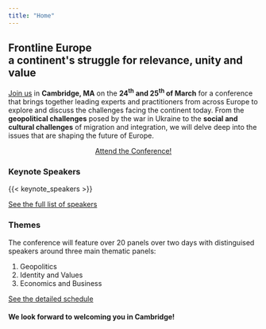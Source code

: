 ```yaml
---
title: "Home"
---
```


## <span class='frontline-europe'>Frontline Europe</span><br>a continent's struggle for relevance, unity and value

[Join us](/attend) in **Cambridge, MA** on the **24<sup>th</sup> and 25<sup>th</sup> of March** for a conference that brings together leading experts and practitioners from across Europe to explore and discuss the challenges facing the continent today. From the **geopolitical challenges** posed by the war in Ukraine to the **social and cultural challenges** of migration and integration, we will delve deep into the issues that are shaping the future of Europe.

<center>
<a id='tickets-btn' class="pure-button pure-button-primary" href="/attend">Attend the Conference!</a>
</center>

### Keynote Speakers

{{< keynote_speakers >}}

[See the full list of speakers](/speakers/)

### Themes
The conference will feature over 20 panels over two days with distinguised speakers around three main thematic panels:

1. Geopolitics
2. Identity and Values
3. Economics and Business

[See the detailed schedule](/schedule/)

#### We look forward to welcoming you in Cambridge!
